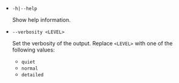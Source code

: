 ---
---
* `-h|--help`

  Show help information.

* `--verbosity <LEVEL>`

  Set the verbosity of the output. Replace `<LEVEL>` with one of the following values:
  
  * `quiet`
  * `normal`
  * `detailed`
